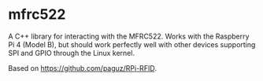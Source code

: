 # mfrc522

A C++ library for interacting with the MFRC522.
Works with the Raspberry Pi 4 (Model B), but should work perfectly well with other devices supporting SPI and GPIO through the Linux kernel. 

Based on https://github.com/paguz/RPi-RFID.
